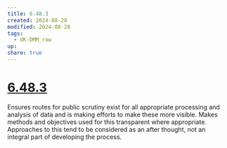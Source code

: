 ```yaml
---
title: 6.48.3
created: 2024-08-28
modified: 2024-08-28
tags:
  - UK-DMM_row
up: 
share: true
---
```

# [6.48.3](6.48.3.md)

Ensures routes for public scrutiny exist for all appropriate processing and analysis of data and is making efforts to make these more visible. Makes methods and objectives used for this transparent where appropriate. Approaches to this tend to be considered as an after thought, not an integral part of developing the process.
